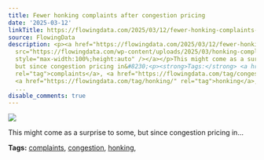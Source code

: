 ```yaml
---
title: Fewer honking complaints after congestion pricing
date: '2025-03-12'
linkTitle: https://flowingdata.com/2025/03/12/fewer-honking-complaints-after-congestion-pricing/
source: FlowingData
description: <p><a href="https://flowingdata.com/2025/03/12/fewer-honking-complaints-after-congestion-pricing/"><img
  src="https://flowingdata.com/wp-content/uploads/2025/03/honking-complaints-750x502.png"
  style="max-width:100%;height:auto" /></a></p>This might come as a surprise to some,
  but since congestion pricing in&#8230;<p><strong>Tags:</strong> <a href="https://flowingdata.com/tag/complaints/"
  rel="tag">complaints</a>, <a href="https://flowingdata.com/tag/congestion/" rel="tag">congestion</a>,
  <a href="https://flowingdata.com/tag/honking/" rel="tag">honking</a>, <a href="https://flowingdata.com/tag/t
  ...
disable_comments: true
---
```

<p><a href="https://flowingdata.com/2025/03/12/fewer-honking-complaints-after-congestion-pricing/"><img src="https://flowingdata.com/wp-content/uploads/2025/03/honking-complaints-750x502.png" style="max-width:100%;height:auto" /></a></p>This might come as a surprise to some, but since congestion pricing in&#8230;<p><strong>Tags:</strong> <a href="https://flowingdata.com/tag/complaints/" rel="tag">complaints</a>, <a href="https://flowingdata.com/tag/congestion/" rel="tag">congestion</a>, <a href="https://flowingdata.com/tag/honking/" rel="tag">honking</a>, <a href="https://flowingdata.com/tag/t ...